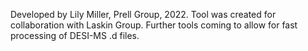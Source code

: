 
Developed by Lily Miller, Prell Group, 2022.
Tool was created for collaboration with Laskin Group.
Further tools coming to allow for fast processing of DESI-MS .d files.
